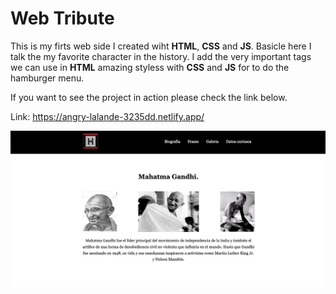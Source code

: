 # Web Tribute

This is my firts web side I created wiht  **HTML**, **CSS** and **JS**. Basicle here I talk the my favorite character in the history. I add the very important tags we can use in **HTML** amazing styless with **CSS** and **JS** for to do the hamburger menu.

If you want to see the project in action please check the link below.

Link: https://angry-lalande-3235dd.netlify.app/

<img src="https://github.com/mafetoro92/Web-Tribute/blob/master/webtribute.png">
